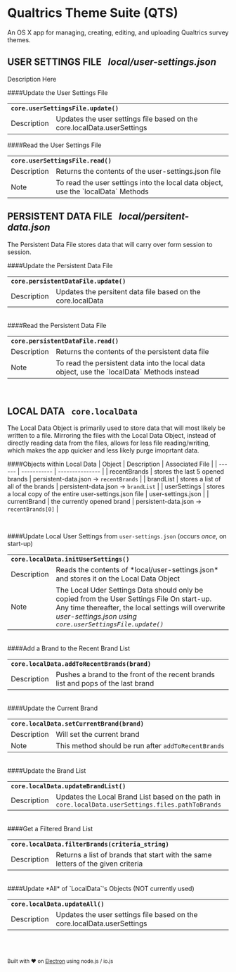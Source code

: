 # Qualtrics Theme Suite (QTS)
An OS X app for managing, creating, editing, and uploading Qualtrics survey themes.


## <span id="UserSettings">USER SETTINGS FILE &nbsp; *local/user-settings.json*</span>

Description Here

####Update the User Settings File
<table>
  <tr>
    <td colspan="2"><strong><code>core.userSettingsFile.update()</code></strong></td>
  </tr>
  <tr>
    <td>Description</td>
    <td>Updates the user settings file based on the core.localData.userSettings</td>
  </tr>
</table>  

####Read the User Settings File
<table>
  <tr>
    <td colspan="2"><strong><code>core.userSettingsFile.read()</code></strong></td>
  </tr>
  <tr>
    <td>Description</td>
    <td>Returns the contents of the user-settings.json file</td>
  </tr>
  <tr>
    <td>Note</td>
    <td>To read the user settings into the local data object, use the `localData` Methods</td>
  </tr>
</table>  

## <span id="PersistentData">PERSISTENT DATA FILE &nbsp; *local/persitent-data.json*</span>

The Persistent Data File stores data that will carry over form session to session.

####Update the Persistent Data File
<table>
  <tr>
    <td colspan="2"><strong><code>core.persistentDataFile.update()</code></strong></td>
  </tr>
  <tr>
    <td>Description</td>
    <td>Updates the persitent data file based on the core.localData</td>
  </tr>
</table>  
<br>
####Read the Persistent Data File
<table>
  <tr>
    <td colspan="2"><strong><code>core.persistentDataFile.read()</code></strong></td>
  </tr>
  <tr>
    <td>Description</td>
    <td>Returns the contents of the persistent data file</td>
  </tr>
  <tr>
    <td>Note</td>
    <td>To read the persistent data into the local data object, use the `localData` Methods instead</td>
  </tr>
</table>  

<br>

## <span id="LocalData">LOCAL DATA &nbsp; `core.localData`</span>

The Local Data Object is primarily used to store data that will most likely be written to a file. Mirroring the files with the Local Data Object, instead of directly reading data from the files, allows for less file reading/writing, which makes the app quicker and less likely purge imoprtant data.

####Objects within Local Data
| Object | Description | Associated File |
| ------ | ----------- | --------------- |
| recentBrands | stores the last 5 opened brands | persistent-data.json -> `recentBrands` |
| brandList | stores a list of all of the brands | persistent-data.json -> `brandList` |
| userSettings | stores a local copy of the entire user-settings.json file | user-settings.json |
| currentBrand | the currently opened brand | persistent-data.json -> `recentBrands[0]` |

<br>

####Update Local User Settings from `user-settings.json` (occurs *once*, on start-up)
<table>
  <tr>
    <td colspan="2"><strong><code>core.localData.initUserSettings()</code></strong></td>
  </tr>
  <tr>
    <td>Description</td>
    <td>Reads the contents of *local/user-settings.json* and stores it on the Local Data Object</td>
  </tr>
  <tr>
    <td>Note</td>
    <td>The Local Uder Settings Data should only be copied from the User Settings File On start-up. Any time thereafter, the local settings will overwrite <i>user-settings.json<i> using <code>core.userSettingsFile.update()</code></td>
  </tr>
</table>
<br>
####Add a Brand to the Recent Brand List
<table>
  <tr>
    <td colspan="2"><strong><code>core.localData.addToRecentBrands(brand)</code></strong></td>
  </tr>
  <tr>
    <td>Description</td>
    <td>Pushes a brand to the front of the recent brands list and pops of the last brand</td>
  </tr>
</table>
<br>
####Update the Current Brand
<table>
  <tr>
    <td colspan="2"><strong><code>core.localData.setCurrentBrand(brand)</code></strong></td>
  </tr>
  <tr>
    <td>Description</td>
    <td>Will set the current brand</td>
  </tr>
  <tr>
    <td>Note</td>
    <td>This method should be run after <code>addToRecentBrands</code></td>
  </tr>
</table>
<br>
####Update the Brand List
<table>
  <tr>
    <td colspan="2"><strong><code>core.localData.updateBrandList()</code></strong></td>
  </tr>
  <tr>
    <td>Description</td>
    <td>Updates the Local Brand List based on the path in <code>core.localData.userSettings.files.pathToBrands</code></td>
  </tr>
</table>
<br>
####Get a Filtered Brand List
<table>
  <tr>
    <td colspan="2"><strong><code>core.localData.filterBrands(criteria_string)</code></strong></td>
  </tr>
  <tr>
    <td>Description</td>
    <td>Returns a list of brands that start with the same letters of the given criteria</td>
  </tr>
</table>
<br>
####Update *All* of `LocalData`'s Objects (NOT currently used)
<table>
  <tr>
    <td colspan="2"><strong><code>core.localData.updateAll()</code></strong></td>
  </tr>
  <tr>
    <td>Description</td>
    <td>Updates the user settings file based on the core.localData.userSettings</td>
  </tr>
</table>
<br>
<br>




<sub>Built with ❤ on [Electron](https://github.com/atom/electron) using node.js / io.js</sub>
